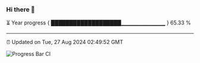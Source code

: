 ### Hi there 👋

⏳ Year progress { ███████████████████▁▁▁▁▁▁▁▁▁▁▁ } 65.33 %

---

⏰ Updated on Tue, 27 Aug 2024 02:49:52 GMT

![Progress Bar CI](https://github.com/IshwaranRudhara/GIT-ACTION/workflows/Progress%20Bar%20CI/badge.svg)
